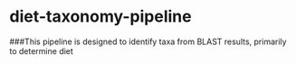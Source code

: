 # diet-taxonomy-pipeline
###This pipeline is designed to identify taxa from BLAST results, primarily to determine diet
